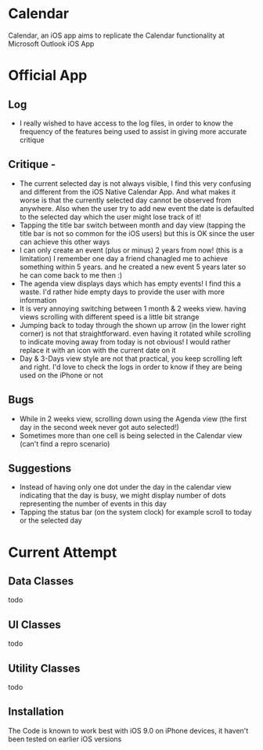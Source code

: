 # Calendar
Calendar, an iOS app aims to replicate the Calendar functionality at Microsoft Outlook iOS App


# Official App
## Log
- I really wished to have access to the log files, in order to know the frequency of the features being used to assist in giving more accurate critique

## Critique -
- The current selected day is not always visible, I find this very confusing and different from the iOS Native Calendar App. And what makes it worse is that the currently selected day cannot be observed from anywhere. Also when the user try to add new event the date is defaulted to the selected day which the user might lose track of it!
- Tapping the title bar switch between month and day view (tapping the title bar is not so common for the iOS users) but this is OK since the user can achieve this other ways
- I can only create an event (plus or minus) 2 years from now! (this is a limitation) I remember one day a friend chanagled me to achieve something within 5 years. and he created a new event 5 years later so he can come back to me then :)
- The agenda view displays days which has empty events! I find this a waste. I'd rather hide empty days to provide the user with more information
- It is very annoying switching between 1 month & 2 weeks view. having views scrolling with different speed is a little bit strange
- Jumping back to today through the shown up arrow (in the lower right corner) is not that straightforward. even having it rotated while scrolling to indicate moving away from today is not obvious! I would rather replace it with an icon with the current date on it
- Day & 3-Days view style are not that practical, you keep scrolling left and right. I'd love to check the logs in order to know if they are being used on the iPhone or not

## Bugs
- While in 2 weeks view, scrolling down using the Agenda view (the first day in the second week never got auto selected!)
- Sometimes more than one cell is being selected in the Calendar view (can't find a repro scenario)

## Suggestions
- Instead of having only one dot under the day in the calendar view indicating that the day is busy, we might display number of dots representing the number of events in this day
- Tapping the status bar (on the system clock) for example scroll to today or the selected day


# Current Attempt
## Data Classes
todo

## UI Classes
todo

## Utility Classes
todo

## Installation
The Code is known to work best with iOS 9.0 on iPhone devices, it haven't been tested on earlier iOS versions
